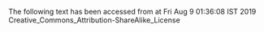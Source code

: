 The following text has been accessed from at Fri Aug 9 01:36:08 IST 2019
Creative_Commons_Attribution-ShareAlike_License
